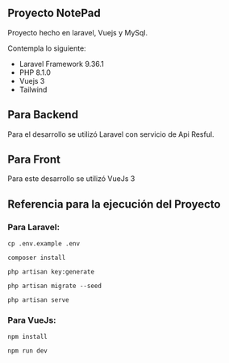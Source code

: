 ## Proyecto NotePad

Proyecto hecho en laravel, Vuejs y MySql. 

Contempla lo siguiente:

- Laravel Framework 9.36.1
- PHP 8.1.0
- Vuejs 3
- Tailwind

## Para Backend 

Para el desarrollo se utilizó Laravel con servicio de Api Resful.


## Para Front 

Para este desarrollo se utilizó VueJs 3


## Referencia para la ejecución del Proyecto

### Para Laravel:

```
cp .env.example .env

composer install

php artisan key:generate

php artisan migrate --seed

php artisan serve

```

### Para VueJs:

```
npm install

npm run dev

```

